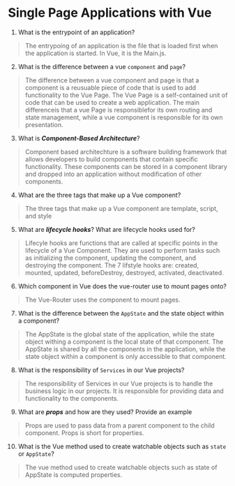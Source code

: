 # Single Page Applications with Vue
01. What is the entrypoint of an application?

  > The entrypoing of an application is the file that is loaded first when the application is started.  In Vue, it is the Main.js.

02. What is the difference between a vue `component` and `page`?

  > The difference between a vue component and page is that a component is a reusuable piece of code that is used to add functionality to the Vue Page.  The Vue Page is a self-contained unit of code that can be used to create a web application.  The main differenceis that a vue Page is responsiblefor its own routing and state management, while a vue component is responsible for its own presentation.

03. What is ***Component-Based Architecture***?

  > Component based architechture is a software building framework that allows developers to build components that contain specific functionality. These components can be stored in a component library and dropped into an application without modification of other components.

04. What are the three tags that make up a Vue component?

  > The three tags that make up a Vue component are template, script, and style

05. What are ***lifecycle hooks***? What are lifecycle hooks used for?

  > Lifecyle hooks are functions that are called at specific points in the lifecycle of a Vue Component.  They are used to perform tasks such as initializing the component, updating the component, and destroying the component. The 7 lifstyle hooks are:
> created, mounted, updated, beforeDestroy, destroyed, activated, deactivated.

06. Which component in Vue does the vue-router use to mount pages onto?

  > The Vue-Router uses the <router-view></router-view> component to mount pages.

07. What is the difference between the `AppState` and the state object within a component?

  > The AppState is the global state of the application, while the state object withing a component is the local state of that component.  The AppState is shared by all the components in the application, while the state object within a component is only accessible to that component.

08. What is the responsibility of `Services` in our Vue projects?

  > The responsibility of Services in our Vue projects is to handle the business logic in our projects.  It is responsible for providing data and functionality to the components.

09. What are ***props*** and how are they used? Provide an example

  > Props are used to pass data from a parent component to the child component. Props is short for properties.

10. What is the Vue method used to create watchable objects such as `state` or `AppState`?

  > The vue method used to create watchable objects such as state of AppState is computed properties. 
